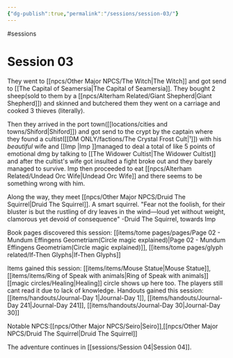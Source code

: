 ```yaml
---
{"dg-publish":true,"permalink":"/sessions/session-03/"}
---
```


#sessions
# Session 03
They went to [[npcs/Other Major NPCS/The Witch\|The Witch]] and got send to [[The Capital of Seamersia\|The Capital of Seamersia]].
They bought 2 sheep(sold to them by a [[npcs/Alterham Related/Giant Shepherd\|Giant Shepherd]]) and skinned and butchered them they went on a carriage and cooked 3 thieves (literally).

Then they arrived in the port town([[locations/cities and towns/Shiford\|Shiford]]) and got send to the crypt by the captain where they found a cultist([[DM ONLY/factions/The Crystal Frost Cult\|¹]]) with his _beautiful_ wife and [[Imp \|Imp ]]managed to deal a total of like 5 points of emotional dmg by talking to [[The Widower Cultist\|The Widower Cultist]] and after the cultist's wife got insulted a fight broke out and they barely managed to survive. 
Imp then proceeded to eat [[npcs/Alterham Related/Undead Orc Wife\|Undead Orc Wife]] and there seems to be something wrong with him.

Along the way, they meet [[npcs/Other Major NPCS/Druid The Squirrel\|Druid The Squirrel]]. A smart squirrel.
"Fear not the foolish, for their bluster is but the rustling of dry leaves in the wind—loud yet without weight, clamorous yet devoid of consequence" -Druid The Squirrel, towards Imp

Book pages discovered this session: [[items/tome pages/pages/Page 02 - Mundum Effingens Geometriam(Circle magic explained)\|Page 02 - Mundum Effingens Geometriam(Circle magic explained)]], [[items/tome pages/glyph related/If-Then Glyphs\|If-Then Glyphs]]

Items gained this session: [[items/items/Mouse Statue\|Mouse Statue]], [[items/items/Ring of Speak with animals\|Ring of Speak with animals]]
[[magic circles/Healing\|Healing]] circle shows up here too. The players still cant read it due to lack of knowledge.
Handouts gained this session: [[items/handouts/Journal-Day 1\|Journal-Day 1]],  [[items/handouts/Journal-Day 241\|Journal-Day 241]],  [[items/handouts/Journal-Day 30\|Journal-Day 30]]

Notable NPCS:[[npcs/Other Major NPCS/Seiro\|Seiro]],[[npcs/Other Major NPCS/Druid The Squirrel\|Druid The Squirrel]]


The adventure continues in [[sessions/Session 04\|Session 04]].